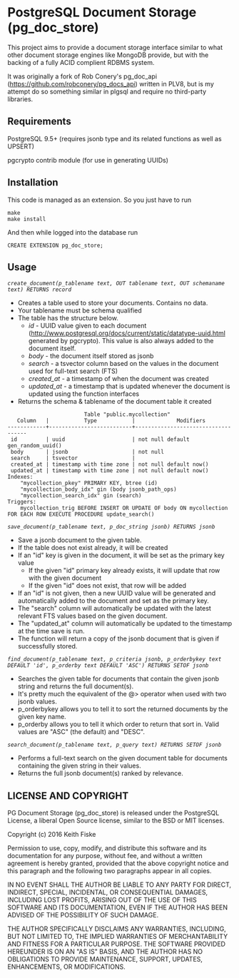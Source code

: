 # PostgreSQL Document Storage (pg_doc_store)

This project aims to provide a document storage interface similar to what other document storage engines like MongoDB provide, but with the backing of a fully ACID complient RDBMS system.

It was originally a fork of Rob Conery's pg_doc_api (https://github.com/robconery/pg_docs_api) written in PLV8, but is my attempt do so something similar in plgsql and require no third-party libraries.

## Requirements

PostgreSQL 9.5+ (requires jsonb type and its related functions as well as UPSERT)

pgcrypto contrib module (for use in generating UUIDs)

## Installation

This code is managed as an extension. So you just have to run

    make
    make install

And then while logged into the database run

    CREATE EXTENSION pg_doc_store;

## Usage

*`create_document(p_tablename text, OUT tablename text, OUT schemaname text) RETURNS record`*

 * Creates a table used to store your documents. Contains no data.
 * Your tablename must be schema qualified
 * The table has the structure below.
    + *id* - UUID value given to each document (http://www.postgresql.org/docs/current/static/datatype-uuid.html generated by pgcrypto). This value is also always added to the document itself.
    + *body* -  the document itself stored as jsonb
    + *search* - a tsvector column based on the values in the document used for full-text search (FTS)
    + *created_at* - a timestamp of when the document was created
    + *updated_at* - a timestamp that is updated whenever the document is updated using the function interfaces
 * Returns the schema & tablename of the document table it created
 
```
                        Table "public.mycollection"
   Column   |           Type           |             Modifiers              
------------+--------------------------+------------------------------------
 id         | uuid                     | not null default gen_random_uuid()
 body       | jsonb                    | not null
 search     | tsvector                 | 
 created_at | timestamp with time zone | not null default now()
 updated_at | timestamp with time zone | not null default now()
Indexes:
    "mycollection_pkey" PRIMARY KEY, btree (id)
    "mycollection_body_idx" gin (body jsonb_path_ops)
    "mycollection_search_idx" gin (search)
Triggers:
    mycollection_trig BEFORE INSERT OR UPDATE OF body ON mycollection FOR EACH ROW EXECUTE PROCEDURE update_search()
```

*`save_document(p_tablename text, p_doc_string jsonb) RETURNS jsonb`*

 * Save a jsonb document to the given table.
 * If the table does not exist already, it will be created
 * If an "id" key is given in the document, it will be set as the primary key value
    + If the given "id" primary key already exists, it will update that row with the given document
    + If the given "id" does not exist, that row will be added
 * If an "id" is not given, then a new UUID value will be generated and automatically added to the document and set as the primary key.
 * The "search" column will automatically be updated with the latest relevant FTS values based on the given document.
 * The "updated_at" column will automatically be updated to the timestamp at the time save is run.
 * The function will return a copy of the jsonb document that is given if successfully stored.


*`find_document(p_tablename text, p_criteria jsonb, p_orderbykey text DEFAULT 'id', p_orderby text DEFAULT 'ASC') RETURNS SETOF jsonb`*

 * Searches the given table for documents that contain the given jsonb string and returns the full document(s).
 * It's pretty much the equivalent of the @> operator when used with two jsonb values.
 * p_orderbykey allows you to tell it to sort the returned documents by the given key name.
 * p_orderby allows you to tell it which order to return that sort in. Valid values are "ASC" (the default)  and "DESC".


*`search_document(p_tablename text, p_query text) RETURNS SETOF jsonb`*

 * Performs a full-text search on the given document table for documents containing the given string in their values.
 * Returns the full jsonb document(s) ranked by relevance.


LICENSE AND COPYRIGHT
---------------------

PG Document Storage (pg_doc_store) is released under the PostgreSQL License, a liberal Open Source license, similar to the BSD or MIT licenses.

Copyright (c) 2016 Keith Fiske

Permission to use, copy, modify, and distribute this software and its documentation for any purpose, without fee, and without a written agreement is hereby granted, provided that the above copyright notice and this paragraph and the following two paragraphs appear in all copies.

IN NO EVENT SHALL THE AUTHOR BE LIABLE TO ANY PARTY FOR DIRECT, INDIRECT, SPECIAL, INCIDENTAL, OR CONSEQUENTIAL DAMAGES, INCLUDING LOST PROFITS, ARISING OUT OF THE USE OF THIS SOFTWARE AND ITS DOCUMENTATION, EVEN IF THE AUTHOR HAS BEEN ADVISED OF THE POSSIBILITY OF SUCH DAMAGE.

THE AUTHOR SPECIFICALLY DISCLAIMS ANY WARRANTIES, INCLUDING, BUT NOT LIMITED TO, THE IMPLIED WARRANTIES OF MERCHANTABILITY AND FITNESS FOR A PARTICULAR PURPOSE. THE SOFTWARE PROVIDED HEREUNDER IS ON AN "AS IS" BASIS, AND THE AUTHOR HAS NO OBLIGATIONS TO PROVIDE MAINTENANCE, SUPPORT, UPDATES, ENHANCEMENTS, OR MODIFICATIONS.
